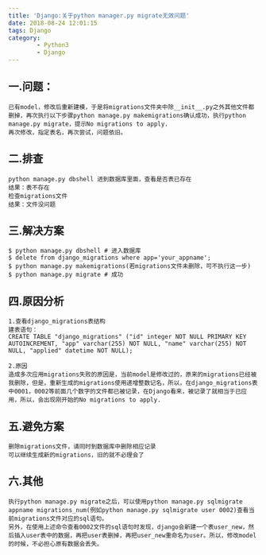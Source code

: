 ```yaml
---
title: 'Django:关于python manager.py migrate无效问题'
date: 2018-08-24 12:01:15
tags: Django
category:
		- Python3
		- Django
---
```

## 一.问题：
	已有model，修改后重新建模，于是将migrations文件夹中除__init__.py之外其他文件都删掉，再次执行以下步骤python manage.py makemigrations确认成功，执行python manage.py migrate，提示No migrations to apply. 
	再次修改，指定表名，再次尝试，问题依旧。
## 二.排查
	python manage.py dbshell 进到数据库里面，查看是否表已存在 
	结果：表不存在
	检查migrations文件 
	结果：文件没问题
## 三.解决方案
	$ python manage.py dbshell # 进入数据库
	$ delete from django_migrations where app='your_appname';
	$ python manage.py makemigrations(若migrations文件未删除，可不执行这一步)
	$ python manage.py migrate # 成功
## 四.原因分析
	1.查看django_migrations表结构 
	建表语句： 
	CREATE TABLE "django_migrations" ("id" integer NOT NULL PRIMARY KEY AUTOINCREMENT, "app" varchar(255) NOT NULL, "name" varchar(255) NOT NULL, "applied" datetime NOT NULL); 
	
	2.原因 
	造成多次应用migrations失败的原因是，当前model是修改过的，原来的migrations已经被我删除，但是，重新生成的migrations使用递增整数记名，所以，在django_migrations表中0001，0002等前面几个数字的文件都已被记录，在Django看来，被记录了就相当于已应用，所以，会出现刚开始的No migrations to apply.
## 五.避免方案
	删除migrations文件，请同时到数据库中删除相应记录
	可以继续生成新的migrations，旧的就不必理会了
## 六.其他

	执行python manage.py migrate之后，可以使用python manage.py sqlmigrate appname migrations_num(例如python manage.py sqlmigrate user 0002)查看当前migrations文件对应的sql语句。 
	另外，在使用上述命令查看0002文件的sql语句时发现，django会新建一个表user_new，然后插入user表中的数据，再把user表删掉，再把user_new重命名为user。所以，修改model的时候，不必担心原有数据会丢失。